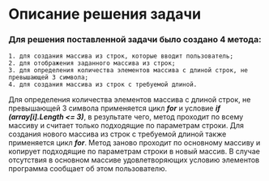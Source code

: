 # Описание решения задачи

### Для решения поставленной задачи было создано 4 метода:

    1. для создания массива из строк, которые вводит пользователь;
    2. для отображения заданного массива из строк;
    3. для определения количества элементов массива с длиной строк, не превышающей 3 символа;
    4. для создания массива из строк с требуемой длиной.

Для определения количества элементов массива с длиной строк, не превышающей 3 символа применяется цикл ***for*** и условие ***if (array[i].Length <= 3)***, в результате чего, метод проходит по всему массиву и считает только подходящие по параметрам строки.
Для создания нового массива из строк с требуемой длиной также применяется цикл ***for***. Метод заново проходит по основному массиву и копирует подходящие по параметрам строки в новый массив.
В случае отсутствия в основном массиве удовлетворяющих условию элементов программа сообщает об этом пользователю.